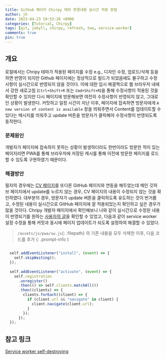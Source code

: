 ```yaml
---
title: Github 페이지 Chirpy 테마 변경내용 실시간 적용 방법
author: jh
date: 2023-04-23 19:53:20 +0900
categories: [Tutorial, Chirpy]
tags: [git, jekyll, chirpy, refresh, twa, service-worker]
comments: true
pin: true
---
```


## 개요

로컬에서는 Chripy 테마가 적용된 페이지를 수정 e.g., 디자인 수정, 업로드/삭제 등을 하면 반영이 되지만 Github 페이지에는 정상적으로 빌드가 되었음에도 불구하고 수정사항이 실시간으로 반영되지 않을 것이다.
이에 대한 임시 해결책으로 웹 브라우저 내에서 강한 새로고침 (`Ctrl+Shift+R` 또는 `Cmd+Shift+R`)을 통해 수정사항이 적용된 것을 확인할 수 있지만 다시 페이지에 방문해보면 여전히 수정사항이 반영되지 않고, 그대로인 상황이 발생한다.
커밋하고 일정 시간이 지난 이후, 페이지에 접속하면 방문자에게 `A new version of content is available` 창을 띄워주면서 Content를 업데이트할 수 있다는 메시지를 띄워주고 update 버튼을 방문자가 클릭해야 수정사항이 반영되도록 동작한다. 

### 문제원인
개발자가 페이지에 접속하지 못하는 상황이 발생하더라도 한번이라도 방문한 적이 있는 페이지라면 PWA를 통해 브라우저에 저장된 캐시를 통해 이전에 방문한 페이지를 로드할 수 있도록 구현하였기 때문이다. 

### 해결방안
필자의 경우에는 [CV 페이지](https://friendlyvillain.github.io/digital_cv/)를 또다른 GitHub 페이지와 연동을 해두었는데 메인 깃허브 페이지에서 update를 누르지 않는 경우, CV 페이지의 내용이 수정되지 않는 것을 확인하였다. 
대부분의 경우, 방문자가 update 버튼을 클릭하도록 유도하는 것이 번거롭고, 수정된 내용이 실시간으로 GitHub 페이지에 잘 적용되었는지 확인하고 싶은 경우가 많을 것이다.
Chripy 개발자 페이지에서 확인해보니 나와 같이 실시간으로 수정된 내용이 반영되기를 원하는 [사용자의 글](https://github.com/cotes2020/jekyll-theme-chirpy/issues/527#issuecomment-1079998986)을 확인할 수 있었고, 다음과 같이 service worker 설정 수정을 통해 커밋과 동시에 페이지 업데이트가 되도록 설정하여 해결할 수 있었다.

> `/assets/js/pwa/sw.js`{: .filepath} 의 기존 내용을 모두 삭제한 이후, 다음 코드를 추가
{: .prompt-info }

```js

  self.addEventListener("install", (event) => {
    self.skipWaiting();
  });
  
  self.addEventListener("activate", (event) => {
    self.registration
      .unregister()
      .then(() => self.clients.matchAll())
      .then((clients) => {
        clients.forEach((client) => {
          if (client.url && "navigate" in client) {
            client.navigate(client.url);
          }
        });
      });
  });

  ``` 


## 참고 링크

[Service worker self-destroying](https://github.com/NekR/self-destroying-sw)
